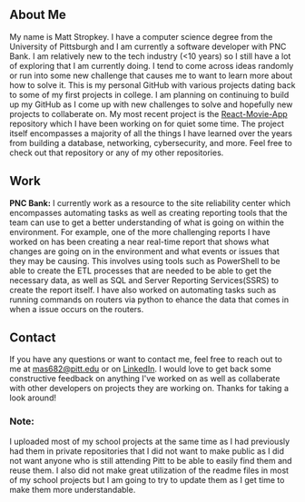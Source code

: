 <!--
**mas682/mas682** is a ✨ _special_ ✨ repository because its `README.md` (this file) appears on your GitHub profile.

### Hi there 👋

Here are some ideas to get you started:

- 🔭 I’m currently working on ...
- 🌱 I’m currently learning ...
- 👯 I’m looking to collaborate on ...
- 🤔 I’m looking for help with ...
- 💬 Ask me about ...
- 📫 How to reach me: ...
- 😄 Pronouns: ...
- ⚡ Fun fact: ...
-->

## About Me
My name is Matt Stropkey.  I have a computer science degree from the University of Pittsburgh and I am currently a software developer with PNC Bank.  I am relatively new to the tech industry (<10 years) so I still have a lot of exploring that I am currently doing.  I tend to come across ideas randomly or run into some new challenge that causes me to want to learn more about how to solve it.  This is my personal GitHub with various projects dating back to some of my first projects in college.  I am planning on continuing to build up my GitHub as I come up with new challenges to solve and hopefully new projects to collaberate on.  My most recent project is the [React-Movie-App](https://github.com/mas682/React-Movie-App) repository which I have been working on for quiet some time.  The project itself encompasses a majority of all the things I have learned over the years from building a database, networking, cybersecurity, and more.  Feel free to check out that repository or any of my other repositories.

## Work
**PNC Bank:** I currently work as a resource to the site reliability center which encompasses automating tasks as well as creating reporting tools that the team can use to get a better understanding of what is going on within the environment.  For example, one of the more challenging reports I have worked on has been creating a near real-time report that shows what changes are going on in the environment and what events or issues that they may be causing.  This involves using tools such as PowerShell to be able to create the ETL processes that are needed to be able to get the necessary data, as well as SQL and Server Reporting Services(SSRS) to create the report itself.  I have also worked on automating tasks such as running commands on routers via python to ehance the data that comes in when a issue occurs on the routers.

## Contact 
If you have any questions or want to contact me, feel free to reach out to me at mas682@pitt.edu or on [LinkedIn](https://www.linkedin.com/in/matthew-stropkey-884b417a/).  I would love to get back some constructive feedback on anything I've worked on as well as collaberate with other developers on projects they are working on.  Thanks for taking a look around!

### Note:
I uploaded most of my school projects at the same time as I had previously had them in private repositories that I did not want to make public as I did not want anyone who is still attending Pitt to be able to easily find them and reuse them.  I also did not make great utilization of the readme files in most of my school projects but I am going to try to update them as I get time to make them more understandable.
